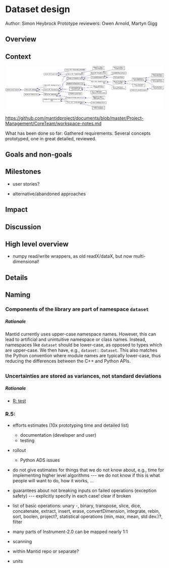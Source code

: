 # Dataset design

Author: Simon Heybrock
Prototype reviewers: Owen Arnold, Martyn Gigg

## Overview

## Context

![test](workspace-hierarchy.png)

https://github.com/mantidproject/documents/blob/master/Project-Management/CoreTeam/workspace-notes.md

What has been done so far:
Gathered requirements.
Several concepts prototyped, one in great detailed, reviewed.

## Goals and non-goals

## Milestones

 - user stories?

- alternative/abandoned approaches

## Impact

## Discussion





## High level overview

- numpy read/write wrappers, as old readX/dataX, but now multi-dimensional!

## Details

## Naming

### Components of the library are part of namespace `dataset`

##### Rationale

Mantid currently uses upper-case namespace names.
However, this can lead to artificial and unintuitive namespace or class names.
Instead, namespaces like `dataset` should be lower-case, as opposed to types which are upper-case.
We then have, e.g., `dataset::Dataset`.
This also matches the Python convention where module names are typically lower-case, thus reducing the differences between the C++ and Python APIs.

##

### Uncertainties are stored as variances, not standard deviations

##### Rationale

* [R: test](#Rr-scoped)

### <a name="Rr-scoped"></a>R.5: 



- efforts estimates (10x prototyping time and detailed list)
  - documentation (developer and user)
  - testing
- rollout
  - Python ADS issues
- do not give estimates for things that we do not know about, e.g., time for implementing higher level algorithms --- we do not know if this is what people will want to do, how it works, ...
- guarantees about not breaking inputs on failed operations (exception safety) --- explicitly specify in each case! clear if broken

- list of basic operations: unary -, binary, transpose, slice, dice, concatenate, extract, insert, erase, convertDimension, integrate, rebin, sort, boolen, project?, statistical operations (min, max, mean, std dev.)?, filter
- many parts of Instrument-2.0 can be mapped nearly 1:1
- scanning
- within Mantid repo or separate?
- units
